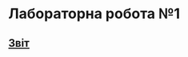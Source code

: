 # Лабораторна робота №1
## [Звіт](https://github.com/oleksandra-yanovych/Oleksandra_Yanovych_IK_31/tree/master/lab1)